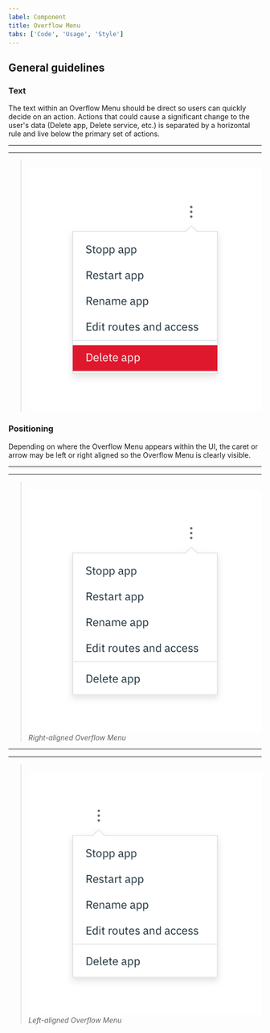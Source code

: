 ```yaml
---
label: Component
title: Overflow Menu
tabs: ['Code', 'Usage', 'Style']
---
```


## General guidelines

### Text

The text within an Overflow Menu should be direct so users can quickly decide on an action. Actions that could cause a significant change to the user's data (Delete app, Delete service, etc.) is separated by a horizontal rule and live below the primary set of actions.

---
***
> 
![Overflow menu example](images/overflow-menu-usage-1.png)

### Positioning

Depending on where the Overflow Menu appears within the UI, the caret or arrow may be left or right aligned so the Overflow Menu is clearly visible.

---
***
> 
![Right aligned overflow menu](images/overflow-menu-usage-2.png)
_Right-aligned Overflow Menu_

---
***
> 
![Left aligned overflow menu](images/overflow-menu-usage-3.png)
_Left-aligned Overflow Menu_
